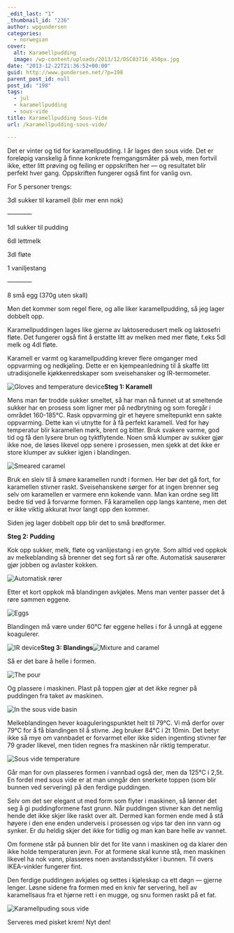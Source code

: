 ```yaml
---
_edit_last: "1"
_thumbnail_id: "236"
author: wpgundersen
categories:
  - norwegian
cover:
  alt: Karamellpudding
  image: /wp-content/uploads/2013/12/DSC03716_450px.jpg
date: "2013-12-22T21:36:52+00:00"
guid: http://www.gundersen.net/?p=198
parent_post_id: null
post_id: "198"
tags:
  - jul
  - karamellpudding
  - sous-vide
title: Karamellpudding Sous-Vide
url: /karamellpudding-sous-vide/

---
```

Det er vinter og tid for karamellpudding. I år lages den sous vide. Det er foreløpig vanskelig å finne konkrete fremgangsmåter på web, men fortvil ikke, etter litt prøving og feiling er oppskriften her — og resultatet blir perfekt hver gang. Oppskriften fungerer også fint for vanlig ovn.

For 5 personer trengs:

3dl sukker til karamell (blir mer enn nok)

————

1dl sukker til pudding

6dl lettmelk

3dl fløte

1 vaniljestang

————

8 små egg (370g uten skall)

Men det kommer som regel flere, og alle liker karamellpudding, så jeg lager dobbelt opp.

Karamellpuddingen lages like gjerne av laktoseredusert melk og laktosefri fløte. Det fungerer også fint å erstatte litt av melken med mer fløte, f.eks 5dl melk og 4dl fløte.

Karamell er varmt og karamellpudding krever flere omganger med oppvarming og nedkjøling. Dette er en kjempeanledning til å skaffe litt utradisjonelle kjøkkenredskaper som sveisehansker og IR-termometer.

![Gloves and temperature device](//gundersen.net/wp-content/uploads/2013/12/WeldIR450.jpg)**Steg 1: Karamell**

Mens man før trodde sukker smeltet, så har man nå funnet ut at smeltende sukker har en prosess som ligner mer på nedbrytning og som foregår i området 160-185°C. Rask oppvarming gir et høyere smeltepunkt enn sakte oppvarming. Dette kan vi utnytte for å få perfekt karamell. Ved for høy temperatur blir karamellen mørk, brent og bitter. Bruk svakere varme, god tid og få den lysere brun og tyktflytende. Noen små klumper av sukker gjør ikke noe, de løses likevel opp senere i prosessen, men sjekk at det ikke er store klumper av sukker igjen i blandingen.

![Smeared caramel](//gundersen.net/wp-content/uploads/2013/12/Smeared450.jpg)

Bruk en sleiv til å smøre karamellen rundt i formen. Her bør det gå fort, for karamellen stivner raskt. Sveisehanskene sørger for at ingen brenner seg selv om karamellen er varmere enn kokende vann. Man kan ordne seg litt bedre tid ved å forvarme formen. Få karamellen opp langs kantene, men det er ikke viktig akkurat hvor langt opp den kommer.

Siden jeg lager dobbelt opp blir det to små brødformer.

**Steg 2: Pudding**

Kok opp sukker, melk, fløte og vanlijestang i en gryte. Som alltid ved oppkok av melkeblanding så brenner det seg fort så rør ofte. Automatisk sauserører gjør jobben og avlaster kokken.

![Automatisk rører](//gundersen.net/wp-content/uploads/2013/12/DSC03715_450px.jpg)

Etter et kort oppkok må blandingen avkjøles. Mens man venter passer det å røre sammen eggene.

![Eggs](//gundersen.net/wp-content/uploads/2013/12/Eggs450.jpg)

Blandingen må være under 60°C før eggene helles i for å unngå at eggene koagulerer.

![IR device](//gundersen.net/wp-content/uploads/2013/12/IR450.jpg)**Steg 3: Blandings**![Mixture and caramel](//gundersen.net/wp-content/uploads/2013/12/Pour450.jpg)

Så er det bare å helle i formen.

![The pour](//gundersen.net/wp-content/uploads/2013/12/Poured450.jpg)

Og plassere i maskinen. Plast på toppen gjør at det ikke regner på puddingen fra taket av maskinen.

![In the sous vide basin](//gundersen.net/wp-content/uploads/2013/12/Cooking450.jpg)

Melkeblandingen hever koaguleringspunktet helt til 79°C. Vi må derfor over 79°C for å få blandingen til å stivne. Jeg bruker 84°C i 2t 10min. Det betyr ikke så mye om vannbadet er forvarmet eller ikke siden ingenting stivner før 79 grader likevel, men tiden regnes fra maskinen når riktig temperatur.

![Sous vide temperature](//gundersen.net/wp-content/uploads/2013/12/Temp450.jpg)

Går man for ovn plasseres formen i vannbad også der, men da 125°C i 2,5t. En fordel med sous vide er at man unngår den snerkete toppen (som blir bunnen ved servering) på den ferdige puddingen.

Selv om det ser elegant ut med form som flyter i maskinen, så lønner det seg å gi puddingformene fast grunn. Når puddingen stivner kan det nemlig hende det ikke skjer like raskt over alt. Dermed kan formen ende med å stå høyere i den ene enden underveis i prosessen og vips tar den inn vann og synker. Er du heldig skjer det ikke for tidlig og man kan bare helle av vannet.

Om formene står på bunnen blir det for lite vann i maskinen og da klarer den ikke holde temperaturen jevn. For at formene skal kunne stå, men maskinen likevel ha nok vann, plasseres noen avstandsstykker i bunnen. Til overs IKEA-vinkler fungerer fint.

Den ferdige puddingen avkjøles og settes i kjøleskap ca ett døgn — gjerne lenger. Løsne sidene fra formen med en kniv før servering, hell av karamellsaus fra et hjørne rett i en mugge, og snu formen raskt på et fat.

![Karamellpuding sous vide](//gundersen.net/wp-content/uploads/2013/12/DSC03716_450px.jpg)  

Serveres med pisket krem! Nyt den!
